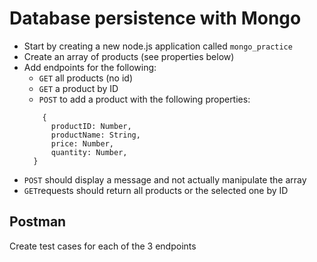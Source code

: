 # Database persistence with Mongo

- Start by creating a new node.js application called `mongo_practice`
- Create an array of products (see properties below)
- Add endpoints for the following:
  - `GET` all products (no id)
  - `GET` a product by ID
  - `POST` to add a product with the following properties:
  ```
      {
        productID: Number,
        productName: String,
        price: Number,
        quantity: Number,
    }
  ```
- `POST` should display a message and not actually manipulate the array
- `GET`requests should return all products or the selected one by ID

## Postman
Create test cases for each of the 3 endpoints
